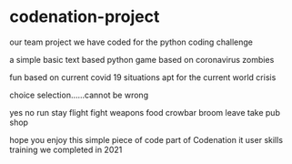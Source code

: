 # codenation-project

our team project we have coded for the python coding challenge 

a simple basic text based python game based on coronavirus zombies

fun based on current covid 19 situations apt for the current world crisis


choice selection......cannot be wrong 

yes					no
run					stay
flight					fight
weapons					food
crowbar					broom
leave					take
pub					shop


hope you enjoy this simple piece of code part of Codenation it user skills training we completed in 2021
